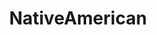 ---
title: NativeAmerican
crosslinks:
- autotldr
- DeepGreenResistance
- Canadian_Socialism
- IndianCountry
- languagelearning
---